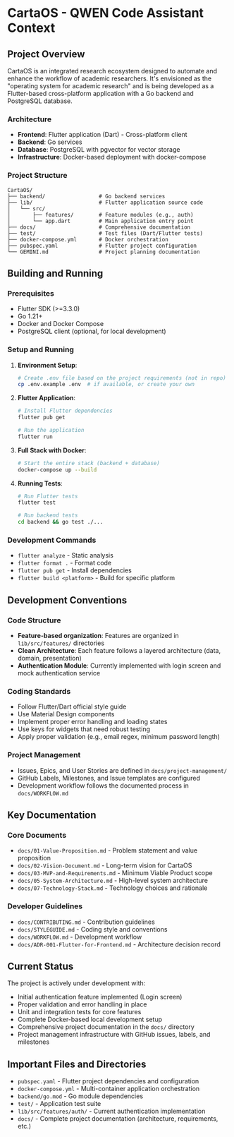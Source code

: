 # CartaOS - QWEN Code Assistant Context

## Project Overview

CartaOS is an integrated research ecosystem designed to automate and enhance the workflow of academic researchers. It's envisioned as the "operating system for academic research" and is being developed as a Flutter-based cross-platform application with a Go backend and PostgreSQL database.

### Architecture
- **Frontend**: Flutter application (Dart) - Cross-platform client
- **Backend**: Go services 
- **Database**: PostgreSQL with pgvector for vector storage
- **Infrastructure**: Docker-based deployment with docker-compose

### Project Structure
```
CartaOS/
├── backend/                 # Go backend services
├── lib/                     # Flutter application source code
│   └── src/
│       ├── features/        # Feature modules (e.g., auth)
│       └── app.dart         # Main application entry point
├── docs/                    # Comprehensive documentation
├── test/                    # Test files (Dart/Flutter tests)
├── docker-compose.yml       # Docker orchestration
├── pubspec.yaml             # Flutter project configuration
└── GEMINI.md                # Project planning documentation
```

## Building and Running

### Prerequisites
- Flutter SDK (>=3.3.0)
- Go 1.21+
- Docker and Docker Compose
- PostgreSQL client (optional, for local development)

### Setup and Running

1. **Environment Setup**:
   ```bash
   # Create .env file based on the project requirements (not in repo)
   cp .env.example .env  # if available, or create your own
   ```

2. **Flutter Application**:
   ```bash
   # Install Flutter dependencies
   flutter pub get
   
   # Run the application
   flutter run
   ```

3. **Full Stack with Docker**:
   ```bash
   # Start the entire stack (backend + database)
   docker-compose up --build
   ```

4. **Running Tests**:
   ```bash
   # Run Flutter tests
   flutter test
   
   # Run backend tests
   cd backend && go test ./...
   ```

### Development Commands
- `flutter analyze` - Static analysis
- `flutter format .` - Format code
- `flutter pub get` - Install dependencies
- `flutter build <platform>` - Build for specific platform

## Development Conventions

### Code Structure
- **Feature-based organization**: Features are organized in `lib/src/features/` directories
- **Clean Architecture**: Each feature follows a layered architecture (data, domain, presentation)
- **Authentication Module**: Currently implemented with login screen and mock authentication service

### Coding Standards
- Follow Flutter/Dart official style guide
- Use Material Design components
- Implement proper error handling and loading states
- Use keys for widgets that need robust testing
- Apply proper validation (e.g., email regex, minimum password length)

### Project Management
- Issues, Epics, and User Stories are defined in `docs/project-management/`
- GitHub Labels, Milestones, and Issue templates are configured
- Development workflow follows the documented process in `docs/WORKFLOW.md`

## Key Documentation

### Core Documents
- `docs/01-Value-Proposition.md` - Problem statement and value proposition
- `docs/02-Vision-Document.md` - Long-term vision for CartaOS
- `docs/03-MVP-and-Requirements.md` - Minimum Viable Product scope
- `docs/05-System-Architecture.md` - High-level system architecture
- `docs/07-Technology-Stack.md` - Technology choices and rationale

### Developer Guidelines
- `docs/CONTRIBUTING.md` - Contribution guidelines
- `docs/STYLEGUIDE.md` - Coding style and conventions
- `docs/WORKFLOW.md` - Development workflow
- `docs/ADR-001-Flutter-for-Frontend.md` - Architecture decision record

## Current Status

The project is actively under development with:
- Initial authentication feature implemented (Login screen)
- Proper validation and error handling in place
- Unit and integration tests for core features
- Complete Docker-based local development setup
- Comprehensive project documentation in the `docs/` directory
- Project management infrastructure with GitHub issues, labels, and milestones

## Important Files and Directories

- `pubspec.yaml` - Flutter project dependencies and configuration
- `docker-compose.yml` - Multi-container application orchestration
- `backend/go.mod` - Go module dependencies
- `test/` - Application test suite
- `lib/src/features/auth/` - Current authentication implementation
- `docs/` - Complete project documentation (architecture, requirements, etc.)